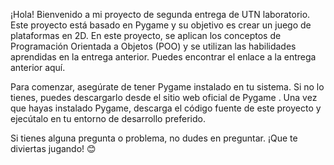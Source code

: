 ¡Hola! Bienvenido a mi proyecto de segunda entrega de UTN laboratorio. Este proyecto está basado en Pygame y su objetivo es crear un juego de plataformas en 2D. En este proyecto, se aplican los conceptos de Programación Orientada a Objetos (POO) y se utilizan las habilidades aprendidas en la entrega anterior. Puedes encontrar el enlace a la entrega anterior aquí.

Para comenzar, asegúrate de tener Pygame instalado en tu sistema. Si no lo tienes, puedes descargarlo desde el sitio web oficial de Pygame . Una vez que hayas instalado Pygame, descarga el código fuente de este proyecto y ejecútalo en tu entorno de desarrollo preferido.

Si tienes alguna pregunta o problema, no dudes en preguntar. ¡Que te diviertas jugando! 😊